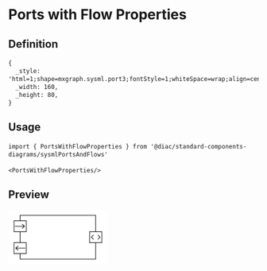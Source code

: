 # Ports with Flow Properties

## Definition

```
{
  _style: 'html=1;shape=mxgraph.sysml.port3;fontStyle=1;whiteSpace=wrap;align=center;',
  _width: 160,
  _height: 80,
}
```

## Usage

```
import { PortsWithFlowProperties } from '@diac/standard-components-diagrams/sysmlPortsAndFlows'

<PortsWithFlowProperties/>
```

## Preview

<img src="./ports-with-flow-properties.png" width="200"/>

